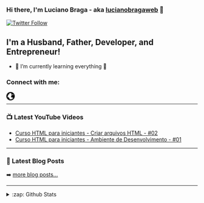 ### Hi there, I'm Luciano Braga - aka [lucianobragaweb][website] 👋

[![Twitter Follow](https://img.shields.io/twitter/follow/lucianobragaweb?color=1DA1F2&logo=twitter&style=for-the-badge)](https://twitter.com/intent/follow?original_referer=https%3A%2F%2Fgithub.com%2FcodeSTACKr&screen_name=lucianobragaweb)

## I'm a Husband, Father, Developer, and Entrepreneur!

- 🌱 I’m currently learning everything 🤣

### Connect with me:

[<img align="left" alt="lucianobragaweb.github.io" width="22px" src="https://raw.githubusercontent.com/iconic/open-iconic/master/svg/globe.svg" />][website]

<br>

---

### 📺 Latest YouTube Videos

<!-- YOUTUBE:START -->
- [Curso HTML para iniciantes - Criar arquivos HTML - #02](https://www.youtube.com/watch?v=AbteInl9Wbo)
- [Curso HTML para iniciantes - Ambiente de Desenvolvimento - #01](https://www.youtube.com/watch?v=jp4Vr16uieQ)
<!-- YOUTUBE:END -->

---

### 📕 Latest Blog Posts

<!-- BLOG-POST-LIST:START -->
<!-- BLOG-POST-LIST:END -->

➡️ [more blog posts...](https://medium.com/lucianobragaweb)

---

<details>
  <summary>:zap: Github Stats</summary>

  <img align="left" alt="Luciano Braga's Github Stats" src="https://github-readme-stats.codestackr.vercel.app/api?username=lucianobragaweb&show_icons=true&hide_border=true" />

</details>

[website]: https://lucianobragaweb.github.com
[twitter]: https://twitter.com/lucianobragaweb
[instagram]: https://instagram.com/lucianobragaweb
[linkedin]: https://linkedin.com/in/lucianobragaweb
